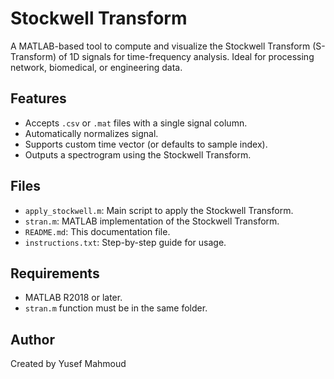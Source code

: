 # Stockwell Transform
A MATLAB-based tool to compute and visualize the Stockwell Transform (S-Transform) of 1D signals for time-frequency analysis. Ideal for processing network, biomedical, or engineering data.

## Features
- Accepts `.csv` or `.mat` files with a single signal column.
- Automatically normalizes signal.
- Supports custom time vector (or defaults to sample index).
- Outputs a spectrogram using the Stockwell Transform.

## Files
- `apply_stockwell.m`: Main script to apply the Stockwell Transform.
- `stran.m`: MATLAB implementation of the Stockwell Transform.
- `README.md`: This documentation file.
- `instructions.txt`: Step-by-step guide for usage.

## Requirements
- MATLAB R2018 or later.
- `stran.m` function must be in the same folder.

## Author
Created by Yusef Mahmoud
